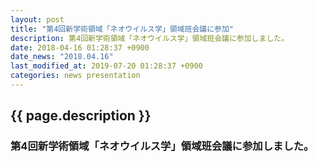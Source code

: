 ```yaml
---
layout: post
title: "第4回新学術領域「ネオウイルス学」領域班会議に参加"
description: 第4回新学術領域「ネオウイルス学」領域班会議に参加しました。
date: 2018-04-16 01:28:37 +0900
date_news: "2018.04.16"
last_modified_at: 2019-07-20 01:28:37 +0900
categories: news presentation
---
```


## {{ page.description }}

### 第4回新学術領域「ネオウイルス学」領域班会議に参加しました。
